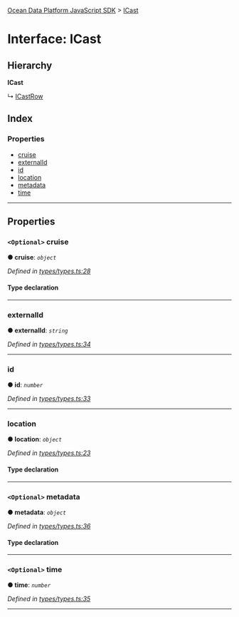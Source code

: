[Ocean Data Platform JavaScript SDK](../README.md) > [ICast](../interfaces/icast.md)

# Interface: ICast

## Hierarchy

**ICast**

↳  [ICastRow](icastrow.md)

## Index

### Properties

* [cruise](icast.md#cruise)
* [externalId](icast.md#externalid)
* [id](icast.md#id)
* [location](icast.md#location)
* [metadata](icast.md#metadata)
* [time](icast.md#time)

---

## Properties

<a id="cruise"></a>

### `<Optional>` cruise

**● cruise**: *`object`*

*Defined in [types/types.ts:28](https://github.com/C4IROcean/ODP-sdk-js/blob/17df383/source/types/types.ts#L28)*

#### Type declaration

___
<a id="externalid"></a>

###  externalId

**● externalId**: *`string`*

*Defined in [types/types.ts:34](https://github.com/C4IROcean/ODP-sdk-js/blob/17df383/source/types/types.ts#L34)*

___
<a id="id"></a>

###  id

**● id**: *`number`*

*Defined in [types/types.ts:33](https://github.com/C4IROcean/ODP-sdk-js/blob/17df383/source/types/types.ts#L33)*

___
<a id="location"></a>

###  location

**● location**: *`object`*

*Defined in [types/types.ts:23](https://github.com/C4IROcean/ODP-sdk-js/blob/17df383/source/types/types.ts#L23)*

#### Type declaration

___
<a id="metadata"></a>

### `<Optional>` metadata

**● metadata**: *`object`*

*Defined in [types/types.ts:36](https://github.com/C4IROcean/ODP-sdk-js/blob/17df383/source/types/types.ts#L36)*

#### Type declaration

___
<a id="time"></a>

### `<Optional>` time

**● time**: *`number`*

*Defined in [types/types.ts:35](https://github.com/C4IROcean/ODP-sdk-js/blob/17df383/source/types/types.ts#L35)*

___

